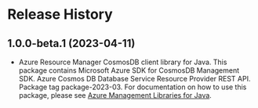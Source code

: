 # Release History

## 1.0.0-beta.1 (2023-04-11)

- Azure Resource Manager CosmosDB client library for Java. This package contains Microsoft Azure SDK for CosmosDB Management SDK. Azure Cosmos DB Database Service Resource Provider REST API. Package tag package-2023-03. For documentation on how to use this package, please see [Azure Management Libraries for Java](https://aka.ms/azsdk/java/mgmt).

